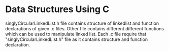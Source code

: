 # Data Structures Using C
singlyCircularLinkedList.h file contains structure of linkedlist and function declarations of given .c files. Other file contains different different functions which can be used to manipulate linked list. Each .c file require that "singlyCircularLinkedList.h" file as it contains structure and function declaration.
